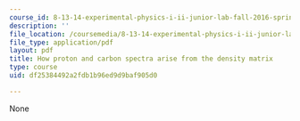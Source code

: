 ```yaml
---
course_id: 8-13-14-experimental-physics-i-ii-junior-lab-fall-2016-spring-2017
description: ''
file_location: /coursemedia/8-13-14-experimental-physics-i-ii-junior-lab-fall-2016-spring-2017/df25384492a2fdb1b96ed9d9baf905d0_MIT8_13-14F16-S17_spectra.pdf
file_type: application/pdf
layout: pdf
title: How proton and carbon spectra arise from the density matrix
type: course
uid: df25384492a2fdb1b96ed9d9baf905d0

---
```

None